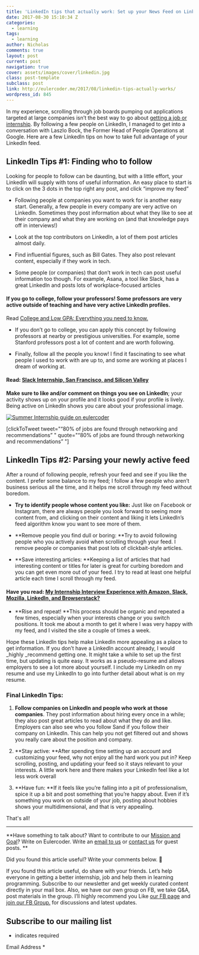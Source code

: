 ```yaml
---
title: 'LinkedIn tips that actually work: Set up your News Feed on LinkedIn'
date: 2017-08-30 15:10:34 Z
categories:
  - learning
tags:
  - learning
author: Nicholas
comments: true
layout: post
current: post
navigation: true
cover: assets/images/cover/linkedin.jpg
class: post-template
subclass: post
link: http://eulercoder.me/2017/08/linkedin-tips-actually-works/
wordpress_id: 845
---
```


In my experience, scrolling through job boards pumping out applications targeted at large companies isn’t the best way to go about [getting a job or internship](http://eulercoder.me/2017/07/summer-internship-ultimate-guide/). By following a few people on LinkedIn, I managed to get into a conversation with Laszlo Bock, the Former Head of People Operations at Google. Here are a few LinkedIn tips on how to take full advantage of your LinkedIn feed.

## LinkedIn Tips #1: Finding who to follow

Looking for people to follow can be daunting, but with a little effort, your LinkedIn will supply with tons of useful information. An easy place to start is to click on the 3 dots in the top right any post, and click “improve my feed”

- Following people at companies you want to work for is another easy start. Generally, a few people in every company are very active on LinkedIn. Sometimes they post information about what they like to see at their company and what they are working on (and that knowledge pays off in interviews!)

- Look at the top contributors on LinkedIn, a lot of them post articles almost daily.

- Find influential figures, such as Bill Gates. They also post relevant content, especially if they work in tech.

- Some people (or companies) that don’t work in tech can post useful information too though. For example, Asana, a tool like Slack, has a great LinkedIn and posts lots of workplace-focused articles

<!-- more -->

#### If you go to college, follow your professors! Some professors are very active outside of teaching and have very active LinkedIn profiles.

Read [College and Low GPA: Everything you need to know.](http://eulercoder.me/2017/08/college-low-gpa-know-everything/)[ ](http://eulercoder.me/2017/08/college-low-gpa-know-everything/)

- If you don’t go to college, you can apply this concept by following professors at nearby or prestigious universities. For example, some Stanford professors post a lot of content and are worth following.

- Finally, follow all the people you know! I find it fascinating to see what people I used to work with are up to, and some are working at places I dream of working at.

#### Read: [Slack Internship, San Francisco, and Silicon Valley](http://eulercoder.me/2017/07/slack-internship-sf-silicon-valley/)

**Make sure to like and/or comment on things you see on LinkedIn**; your activity shows up on your profile and it looks good if your profile is lively. Being active on LinkedIn shows you care about your professional image.

[![Summer Internship guide on eulercoder](http://eulercoder.me/wp-content/uploads/2017/08/Internship-in-article-post.jpg)](http://eulercoder.me/2017/07/summer-internship-ultimate-guide/)

[clickToTweet tweet="“80% of jobs are found through networking and recommendations” " quote="“80% of jobs are found through networking and recommendations” "]

##

##

##

## LinkedIn Tips #2: Parsing your newly active feed

After a round of following people, refresh your feed and see if you like the content. I prefer some balance to my feed; I follow a few people who aren’t business serious all the time, and it helps me scroll through my feed without boredom.

- **Try to identify people whose content you like:** Just like on Facebook or Instagram, there are always people you look forward to seeing more content from, and clicking on their content and liking it lets LinkedIn’s feed algorithm know you want to see more of them.

- **Remove people you find dull or boring: **Try to avoid following people who you actively avoid when scrolling through your feed. I remove people or companies that post lots of clickbait-style articles.

- **Save interesting articles: **Keeping a list of articles that had interesting content or titles for later is great for curbing boredom and you can get even more out of your feed. I try to read at least one helpful article each time I scroll through my feed.

#### Have you read: [My Internship Interview Experience with Amazon, Slack, Mozilla, LinkedIn, and Browserstack? ](http://eulercoder.me/2017/07/slack-amazon-mozilla-linkedin-interview/)

- **Rise and repeat! **This process should be organic and repeated a few times, especially when your interests change or you switch positions. It took me about a month to get it where I was very happy with my feed, and I visited the site a couple of times a week.

Hope these LinkedIn tips help make LinkedIn more appealing as a place to get information. If you don’t have a LinkedIn account already, I would \_highly \_recommend getting one. It might take a while to set up the first time, but updating is quite easy. It works as a pseudo-resume and allows employers to see a lot more about yourself. I include my LinkedIn on my resume and use my LinkedIn to go into further detail about what is on my resume.

### Final LinkedIn Tips:

1. **Follow companies on LinkedIn and people who work at those companies**. They post information about hiring every once in a while; they also post great articles to read about what they do and like. Employers can also see who you follow Sand if you follow their company on LinkedIn. This can help you not get filtered out and shows you really care about the position and company.

2) **Stay active: **After spending time setting up an account and customizing your feed, why not enjoy all the hard work you put in? Keep scrolling, posting, and updating your feed so it stays relevant to your interests. A little work here and there makes your LinkedIn feel like a lot less work overall

3. **Have fun: **If it feels like you’re falling into a pit of professionalism, spice it up a bit and post something that you’re happy about. Even if it’s something you work on outside of your job, posting about hobbies shows your multidimensional, and that is very appealing.

That's all!

---

**Have something to talk about? Want to contribute to our [Mission and Goal](http://eulercoder.me/about)? Write on Eulercoder. Write an [email to us](mailto:hi@eulercoder.me) or [contact us](http://eulercoder.me/contact) for guest posts. **

Did you found this article useful? Write your comments below. 🙂

If you found this article useful, do share with your friends. Let’s help everyone in getting a better internship, job and help them in learning programming. Subscribe to our newsletter and get weekly curated content directly in your mail box. Also, we have our own group on FB, we take Q&A, post materials in the group. I’ll highly recommend you Like [our FB page](https://www.facebook.com/eulercoder) and [join our FB Group.](https://www.facebook.com/groups/eulercoder) for discussions and latest updates.

## Subscribe to our mailing list

- indicates required

Email Address \*
